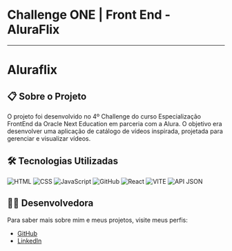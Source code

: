 # Challenge ONE | Front End - AluraFlix
---
<h1>Aluraflix</h1>

<h2>📋 Sobre o Projeto</h2>
<p>O projeto foi desenvolvido no 4º Challenge do curso Especialização FrontEnd da Oracle Next Education em parceria com a Alura. 
O objetivo era desenvolver uma aplicação de catálogo de vídeos inspirada, projetada para gerenciar e visualizar vídeos.</p>

<h2>🛠️ Tecnologias Utilizadas</h2>
<p>
  <img src="https://img.shields.io/badge/HTML-E34F26?style=for-the-badge&logo=html5&logoColor=white" alt="HTML">
  <img src="https://img.shields.io/badge/CSS-1572B6?style=for-the-badge&logo=css3&logoColor=white" alt="CSS">
  <img src="https://img.shields.io/badge/JavaScript-F7DF1E?style=for-the-badge&logo=javascript&logoColor=black" alt="JavaScript">
  <img src="https://img.shields.io/badge/GitHub-181717?style=for-the-badge&logo=github&logoColor=white" alt="GitHub">
<img src="https://img.shields.io/badge/React-61DAFB?style=for-the-badge&logo=react&logoColor=black" alt="React">
<img src="https://img.shields.io/badge/Vite-646CFF?style=for-the-badge&logo=vite&logoColor=white" alt="VITE">
<img src="https://img.shields.io/badge/JSON-000000?style=for-the-badge&logo=json&logoColor=white" alt="API JSON">
</p>

<h2>👩‍💻 Desenvolvedora</h2>
<p>Para saber mais sobre mim e meus projetos, visite meus perfis:</p>
<ul>
  <li><a href="https://github.com/tetsguitar" target="_blank">GitHub</a></li>
  <li><a href="https://www.linkedin.com/mariaesther" target="_blank">LinkedIn</a></li>
</ul>
